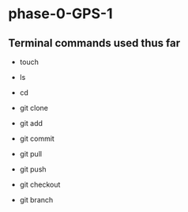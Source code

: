 # phase-0-GPS-1

## Terminal commands used thus far

* touch
* ls
* cd

* git clone
* git add
* git commit
* git pull
* git push
* git checkout
* git branch